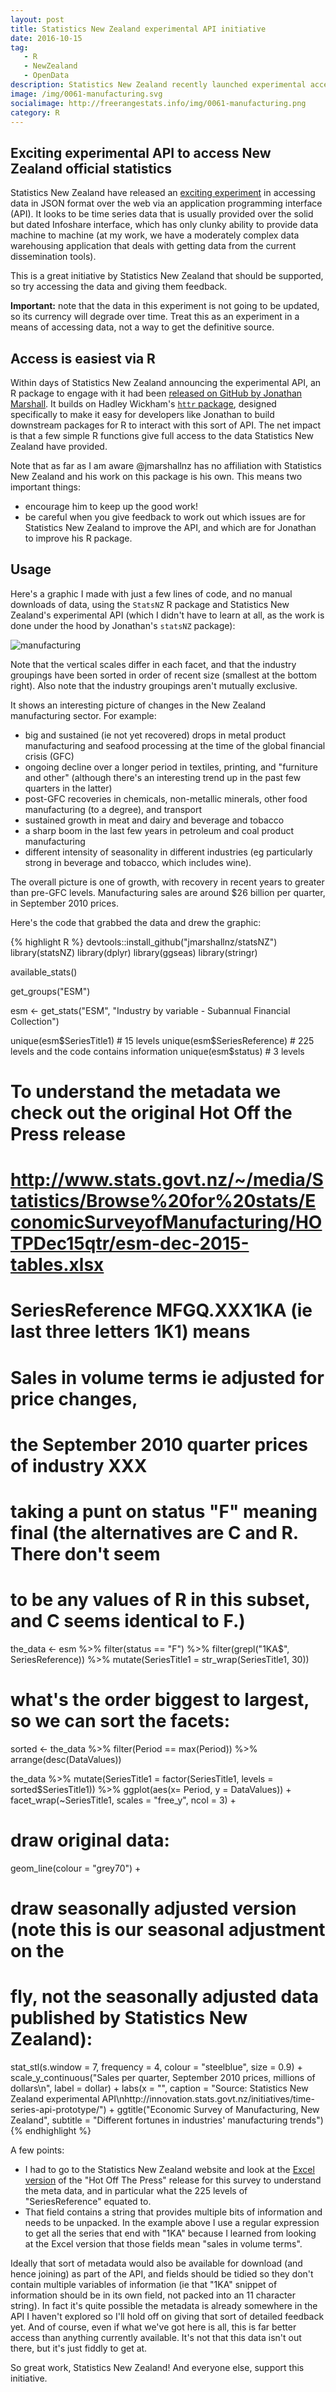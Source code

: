 ```yaml
---
layout: post
title: Statistics New Zealand experimental API initiative
date: 2016-10-15
tag: 
   - R
   - NewZealand
   - OpenData
description: Statistics New Zealand recently launched experimental access to some of their data over the web via an application programming interface; it can be accessed easily via the equally experimental statsNZ R package by Jonathan Marshall.
image: /img/0061-manufacturing.svg
socialimage: http://freerangestats.info/img/0061-manufacturing.png
category: R
---
```


## Exciting experimental API to access New Zealand official statistics
Statistics New Zealand have released an [exciting experiment](http://innovation.stats.govt.nz/initiatives/time-series-api-prototype/) in accessing data in JSON format over the web via an application programming interface (API).  It looks to be time series data that is usually provided over the solid but dated Infoshare interface, which has only clunky ability to provide data machine to machine (at my work, we have a moderately complex data warehousing application that deals with getting data from the current dissemination tools).  

This is a great initiative by Statistics New Zealand that should be supported, so try accessing the data and giving them feedback.

**Important:** note that the data in this experiment is not going to be updated, so its currency will degrade over time.  Treat this as an experiment in a means of accessing data, not a way to get the definitive source.

## Access is easiest via R
Within days of Statistics New Zealand announcing the experimental API, an R package to engage with it had been [released on GitHub by Jonathan Marshall](https://github.com/jmarshallnz/statsNZ).  It builds on Hadley Wickham's [`httr` package](https://github.com/hadley/httr), designed specifically to make it easy for developers like Jonathan to build downstream packages for R to interact with this sort of API.  The net impact is that a few simple R functions give full access to the data Statistics New Zealand have provided.

Note that as far as I am aware @jmarshallnz has no affiliation with Statistics New Zealand and his work on this package is his own.  This means two important things:

* encourage him to keep up the good work!
* be careful when you give feedback to work out which issues are for Statistics New Zealand to improve the API, and which are for Jonathan to improve his R package.

## Usage

Here's a graphic I made with just a few lines of code, and no manual downloads of data, using the `StatsNZ` R package and Statistics New Zealand's experimental API (which I didn't have to learn at all, as the work is done under the hood by Jonathan's `statsNZ` package):

![manufacturing](/img/0061-manufacturing.svg)

Note that the vertical scales differ in each facet, and that the industry groupings have been sorted in order of recent size (smallest at the bottom right).  Also note that the industry groupings aren't mutually exclusive.

It shows an interesting picture of changes in the New Zealand manufacturing sector.  For example:

* big and sustained (ie not yet recovered) drops in metal product manufacturing and seafood processing at the time of the global financial crisis (GFC)
* ongoing decline over a longer period in textiles, printing, and "furniture and other" (although there's an interesting trend up in the past few quarters in the latter)
* post-GFC recoveries in chemicals, non-metallic minerals, other food manufacturing (to a degree), and transport
* sustained growth in meat and dairy and beverage and tobacco
* a sharp boom in the last few years in petroleum and coal product manufacturing
* different intensity of seasonality in different industries (eg particularly strong in beverage and tobacco, which includes wine).

The overall picture is one of growth, with recovery in recent years to greater than pre-GFC levels.  Manufacturing sales are around $26 billion per quarter, in September 2010 prices.

Here's the code that grabbed the data and drew the graphic:

{% highlight R %}
devtools::install_github("jmarshallnz/statsNZ")
library(statsNZ)
library(dplyr)
library(ggseas)
library(stringr)

available_stats()

get_groups("ESM")

esm <- get_stats("ESM", "Industry by variable - Subannual Financial Collection")

unique(esm$SeriesTitle1) # 15 levels
unique(esm$SeriesReference) # 225 levels and the code contains information
unique(esm$status) # 3 levels

# To understand the metadata we check out the original Hot Off the Press release
# http://www.stats.govt.nz/~/media/Statistics/Browse%20for%20stats/EconomicSurveyofManufacturing/HOTPDec15qtr/esm-dec-2015-tables.xlsx

# SeriesReference MFGQ.XXX1KA (ie last three letters 1K1) means
# Sales in volume terms ie adjusted for price changes, 
# the September 2010 quarter prices of industry XXX


# taking a punt on status "F" meaning final (the alternatives are C and R.  There don't seem
# to be any values of R in this subset, and C seems identical to F.)
the_data <- esm %>%
   filter(status == "F") %>%
   filter(grepl("1KA$", SeriesReference)) %>%
   mutate(SeriesTitle1 = str_wrap(SeriesTitle1, 30))

# what's the order biggest to largest, so we can sort the facets:
sorted <- the_data %>%
   filter(Period == max(Period)) %>%
   arrange(desc(DataValues))

the_data %>%
   mutate(SeriesTitle1 = factor(SeriesTitle1, levels = sorted$SeriesTitle1)) %>%
   ggplot(aes(x= Period, y = DataValues)) +
   facet_wrap(~SeriesTitle1, scales = "free_y", ncol = 3) +
   # draw original data:
   geom_line(colour = "grey70") +
   # draw seasonally adjusted version (note this is our seasonal adjustment on the
   # fly, not the seasonally adjusted data published by Statistics New Zealand):
   stat_stl(s.window = 7, frequency = 4, colour = "steelblue", size = 0.9) +
   scale_y_continuous("Sales per quarter, September 2010 prices, millions of dollars\n", 
                      label = dollar) +
   labs(x = "", caption = "Source: Statistics New Zealand experimental API\nhttp://innovation.stats.govt.nz/initiatives/time-series-api-prototype/") +
   ggtitle("Economic Survey of Manufacturing, New Zealand",
           subtitle = "Different fortunes in industries' manufacturing trends")
{% endhighlight %}

A few points:

* I had to go to the Statistics New Zealand website and look at the [Excel version](http://www.stats.govt.nz/~/media/Statistics/Browse%20for%20stats/EconomicSurveyofManufacturing/HOTPDec15qtr/esm-dec-2015-tables.xlsx) of the "Hot Off The Press" release for this survey to understand the meta data, and in particular what the 225 levels of "SeriesReference" equated to.
* That field contains a string that provides multiple bits of information and needs to be unpacked.  In the example above I use a regular expression to get all the series that end with "1KA" because I learned from looking at the Excel version that those fields mean "sales in volume terms".

Ideally that sort of metadata would also be available for download (and hence joining) as part of the API, and fields should be tidied so they don't contain multiple variables of information (ie that "1KA" snippet of information should be in its own field, not packed into an 11 character string).  In fact it's quite possible the metadata is already somewhere in the API I haven't explored so I'll hold off on giving that sort of detailed feedback yet.  And of course, even if what we've got here is all, this is far better access than anything currently available.  It's not that this data isn't out there, but it's just fiddly to get at.  

So great work, Statistics New Zealand!  And everyone else, support this initiative.

